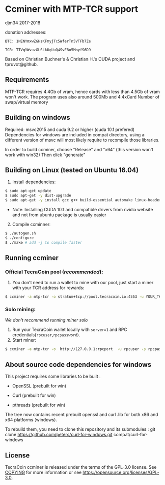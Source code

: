 Ccminer with MTP-TCR support
========================
djm34 2017-2018

donation addresses:

	BTC: 1NENYmxwZGHsKFmyjTc5WferTn5VTFb7Ze

	TCR: TTVqYWvuzGLSLkUqUuQ4SvE8o5MnyfS6D9

Based on Christian Buchner's &amp; Christian H.'s CUDA project and tpruvot@github.

Requirements
----------------------------------------

MTP-TCR requires 4.4Gb of vram, hence cards with less than 4.5Gb of vram won't work.
The program uses also around 500Mb and 4.4xCard Number of swap/virtual memory


Building on windows
-------------------

Required: msvc2015 and cuda 9.2 or higher (cuda 10.1 prefered)
Dependencies for windows are included in compat directory, using a different version of msvc will most likely require to recompile those libraries.

In order to build ccminer, choose "Release" and "x64" (this version won't work with win32)
Then click "generate"

Building on Linux (tested on Ubuntu 16.04)
------------------------------------------
1. Install dependencies:
```bash
$ sudo apt-get update
$ sudo apt-get -y dist-upgrade
$ sudo apt-get -y install gcc g++ build-essential automake linux-headers-$(uname -r) git gawk libcurl4-openssl-dev libjansson-dev xorg libc++-dev libgmp-dev python-dev
```
* Note: Installing CUDA 10.1 and compatible drivers from nvidia website and not from ubuntu package is usually easier
2. Compile ccminner:
```bash
$ ./autogen.sh
$ ./configure
$ ./make # add -j to compile faster
```

Running ccminer
----------------------------------------

### Official TecraCoin pool (_recommended_):
1. You don't need to run a wallet to mine with our pool, just start a miner with your TCR address for rewards:

```bash
$ ccminer -a mtp-tcr -o stratum+tcp://pool.tecracoin.io:4553 -u YOUR_TCR_ADDRESS.worker   -p 0,strict,verbose,d=500 -i 20
```

### Solo mining:
_We don't recommend running miner solo_
1. Run your TecraCoin wallet locally with `server=1` and RPC credentials(`rpcuser`,`rpcpassword`).
2. Start miner:
```bash
$ ccminer -a mtp-tcr -o  http://127.0.0.1:rpcport  -u rpcuser -p rpcpassword --coinbase-addr tecracoin-address  -d listofcards  --no-getwork
```

About source code dependencies for windows
------------------------------------------

This project requires some libraries to be built :

- OpenSSL (prebuilt for win)

- Curl (prebuilt for win)

- pthreads (prebuilt for win)

The tree now contains recent prebuilt openssl and curl .lib for both x86 and x64 platforms (windows).

To rebuild them, you need to clone this repository and its submodules :
    git clone https://github.com/peters/curl-for-windows.git compat/curl-for-windows




License
-------

TecraCoin ccminer is released under the terms of the GPL-3.0 license. See [COPYING](COPYING) for more
information or see https://opensource.org/licenses/GPL-3.0.




